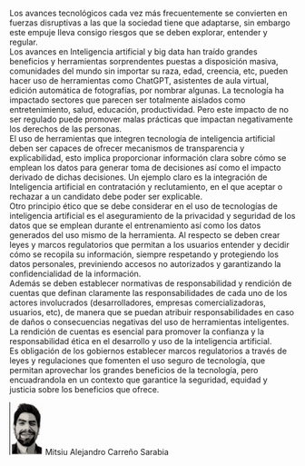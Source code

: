Los avances tecnológicos cada vez más frecuentemente se convierten en fuerzas disruptivas a las que la sociedad tiene que adaptarse, sin embargo este empuje lleva consigo riesgos que se deben explorar, entender y regular.         
Los avances en Inteligencia artificial y big data han traído grandes beneficios y herramientas sorprendentes puestas a disposición masiva, comunidades del mundo sin importar su raza, edad, creencia, etc, pueden hacer uso de herramientas como ChatGPT, asistentes de aula virtual, edición automática de fotografías, por nombrar algunas. La tecnología ha impactado sectores que parecen ser totalmente aislados como entretenimiento, salud, educación, productividad. Pero este impacto de no ser regulado puede promover malas prácticas que impactan negativamente los derechos de las personas.         
El uso de herramientas que integren tecnología de inteligencia artificial deben ser capaces de ofrecer mecanismos de transparencia y explicabilidad, esto implica proporcionar información clara sobre cómo se emplean los datos para generar toma de decisiones así como el impacto derivado de dichas decisiones. Un ejemplo claro es la integración de Inteligencia artificial en contratación y reclutamiento, en el que aceptar o rechazar a un candidato debe poder ser explicable.         
Otro principio ético que se debe considerar en el uso de tecnologías de inteligencia artificial es el aseguramiento de la privacidad y seguridad de los datos que se emplean durante el entrenamiento así como los datos generados del uso mismo de la herramienta. Al respecto se deben crear leyes y marcos regulatorios que permitan a los usuarios entender y decidir cómo se recopila su información, siempre respetando y protegiendo los datos personales, previniendo accesos no autorizados y garantizando la confidencialidad de la información.         
Además se deben establecer normativas de responsabilidad y rendición de cuentas que definan claramente las responsabilidades de cada uno de los actores involucrados (desarrolladores, empresas comercializadoras, usuarios, etc), de manera que se puedan atribuir responsabilidades en caso de daños o consecuencias negativas del uso de herramientas inteligentes. La rendición de cuentas es esencial para promover la confianza y la responsabilidad ética en el desarrollo y uso de la inteligencia artificial.        
Es obligación de los gobiernos establecer marcos regulatorios a través de leyes y regulaciones que fomenten el uso seguro de tecnología,  que permitan aprovechar los grandes beneficios de la tecnología, pero encuadrandola en un contexto que garantice la seguridad, equidad y justicia sobre los beneficios que ofrece.

![avatar](./assets/mit-avat.png)
Mitsiu Alejandro Carreño Sarabia
